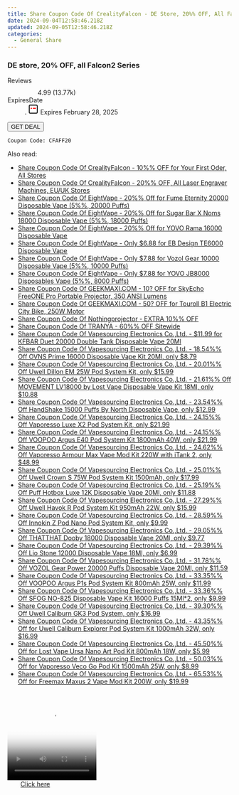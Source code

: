 ```yaml
---
title: Share Coupon Code Of CrealityFalcon - DE Store, 20%% OFF, All Falcon2 Series
date: 2024-09-04T12:58:46.218Z
updated: 2024-09-05T12:58:46.218Z
categories:
  - General Share
---
```



<main class="px-4 py-6 sm:p-6 md:px-8 md:py-10">
  <div class="mx-auto grid max-w-4xl grid-cols-1">
    <div class="relative col-start-1 row-start-1 flex flex-col-reverse rounded-lg bg-gradient-to-t from-black/75 via-black/0 p-3 sm:row-start-2 sm:bg-none sm:p-0 lg:row-start-1">
      <h3 class="mt-1 text-lg font-semibold text-white sm:text-slate-900 md:text-2xl dark:sm:text-white">DE store, 20% OFF, all Falcon2 Series</h3>
    </div>
        <dl class="row-start-2 mt-4 flex items-center text-xs font-medium sm:row-start-3 sm:mt-1 md:mt-2.5 lg:row-start-2">
      <dt class="sr-only">Reviews</dt>
      <dd class="flex items-center text-indigo-600 dark:text-indigo-400">
        <svg width="24" height="24" fill="none" aria-hidden="true" class="mr-1 stroke-current dark:stroke-indigo-500">
          <path d="m12 5 2 5h5l-4 4 2.103 5L12 16l-5.103 3L9 14l-4-4h5l2-5Z" stroke-width="2" stroke-linecap="round" stroke-linejoin="round" />
        </svg>
        <span>4.99 <span class="font-normal text-slate-400">(13.77k)</span></span>
      </dd>
      <dt class="sr-only">ExpiresDate</dt>
      <dd class="flex items-center">
        <svg width="2" height="2" aria-hidden="true" fill="currentColor" class="mx-3 text-slate-300">
          <circle cx="1" cy="1" r="1" />
        </svg>
        <svg width="24" height="24" viewBox="0 0 24 24" fill="none" stroke="currentColor" stroke-width="2">
          <rect x="3" y="3" width="18" height="18" rx="2" fill="#fff" />
          <path d="M6 10L18 10" stroke="red" stroke-width="2" fill="none" />
          <path d="M10 6L10 18" stroke="#fff" stroke-width="2" fill="none" />
        </svg>
        Expires February 28, 2025      </dd>
    </dl>
    <div class="col-start-1 row-start-3 mt-4 self-center sm:col-start-2 sm:row-span-2 sm:row-start-2 sm:mt-0 lg:col-start-1 lg:row-start-3 lg:row-end-4 lg:mt-6">
      <button type="button" onClick="javascript:window.open(decodeURIComponent('https%3A%2F%2Fwww.shareasale.com%2Fu.cfm%3Fd%3D1228571%26m%3D150021%26u%3D4338022'), '_blank');void(0);" class="rounded-lg bg-red-600 px-3 py-2 text-sm font-medium leading-6 text-white">
       GET DEAL
      </button>
    </div>
    <p class="col-start-1 mt-4 text-sm leading-6 sm:col-span-2 lg:col-span-1 lg:row-start-4 lg:mt-6 dark:text-slate-400"> 
</p>
    <p class="mt-4">
      <code class="bg-purple-900 p-4 text-sm font-bold text-white" onClick="javascript:window.open(decodeURIComponent('https%3A%2F%2Fwww.shareasale.com%2Fu.cfm%3Fd%3D1228571%26m%3D150021%26u%3D4338022'), '_blank');void(0);">Coupon Code: <span class="bg-green-500 p-2 rounded tracking-widest">CFAFF20</span></code>
    </p>
  </div>
</main>
<span class="atpl-alsoreadstyle">Also read:</span>
<div><ul>
<li><a href="https://coupons.techidaily.com/coupon-1112001-share-150021-sale/"><u>Share Coupon Code Of CrealityFalcon - 10%% OFF for Your First Oder, All Stores</u></a></li>
<li><a href="https://coupons.techidaily.com/coupon-1112553-share-150021-sale/"><u>Share Coupon Code Of CrealityFalcon - 20%% OFF, All Laser Engraver Machines, EU/UK Stores</u></a></li>
<li><a href="https://coupons.techidaily.com/coupon-1112238-share-59344-sale/"><u>Share Coupon Code Of EightVape - 20%% Off for Fume Eternity 20000 Disposable Vape (5%%, 20000 Puffs)</u></a></li>
<li><a href="https://coupons.techidaily.com/coupon-1112241-share-59344-sale/"><u>Share Coupon Code Of EightVape - 20%% Off for Sugar Bar X Noms 18000 Disposable Vape (5%%, 18000 Puffs)</u></a></li>
<li><a href="https://coupons.techidaily.com/coupon-1112235-share-59344-sale/"><u>Share Coupon Code Of EightVape - 20%% Off for YOVO Rama 16000 Disposable Vape</u></a></li>
<li><a href="https://coupons.techidaily.com/coupon-1112221-share-59344-sale/"><u>Share Coupon Code Of EightVape - Only $6.88 for EB Design TE6000 Disposable Vape</u></a></li>
<li><a href="https://coupons.techidaily.com/coupon-1080805-share-59344-sale/"><u>Share Coupon Code Of EightVape - Only $7.88  for Vozol Gear 10000 Disposable Vape (5%%, 10000 Puffs)</u></a></li>
<li><a href="https://coupons.techidaily.com/coupon-1084489-share-59344-sale/"><u>Share Coupon Code Of EightVape - Only $7.88 for YOVO JB8000 Disposables Vape (5%%, 8000 Puffs)</u></a></li>
<li><a href="https://coupons.techidaily.com/coupon-1112811-share-77450-sale/"><u>Share Coupon Code Of GEEKMAXI.COM - 10? OFF for SkyEcho FreeONE Pro Portable Projector, 350 ANSI Lumens</u></a></li>
<li><a href="https://coupons.techidaily.com/coupon-1112328-share-77450-sale/"><u>Share Coupon Code Of GEEKMAXI.COM - 50? OFF for Touroll B1 Electric City Bike, 250W Motor</u></a></li>
<li><a href="https://coupons.techidaily.com/coupon-1112261-share-152651-sale/"><u>Share Coupon Code Of Nothingprojector - EXTRA 10%% OFF</u></a></li>
<li><a href="https://coupons.techidaily.com/coupon-1110245-share-93338-sale/"><u>Share Coupon Code Of TRANYA - 60%% OFF Sitewide</u></a></li>
<li><a href="https://coupons.techidaily.com/coupon-1110967-share-90958-sale/"><u>Share Coupon Code Of Vapesourcing Electronics Co.,Ltd. - $11.99 for KFBAR Duet 20000 Double Tank Disposable Vape 20Ml</u></a></li>
<li><a href="https://coupons.techidaily.com/coupon-1110989-share-90958-sale/"><u>Share Coupon Code Of Vapesourcing Electronics Co.,Ltd. - 18.54%% Off OVNS Prime 16000 Disposable Vape Kit 20Ml, only $8.79</u></a></li>
<li><a href="https://coupons.techidaily.com/coupon-1097874-share-90958-sale/"><u>Share Coupon Code Of Vapesourcing Electronics Co.,Ltd. - 20.01%% Off Uwell Dillon EM 25W Pod System Kit, only $15.99</u></a></li>
<li><a href="https://coupons.techidaily.com/coupon-1110614-share-90958-sale/"><u>Share Coupon Code Of Vapesourcing Electronics Co.,Ltd. - 21.61%% Off MOVEMENT LV18000 by Lost Vape Disposable Vape Kit 18Ml, only $10.88</u></a></li>
<li><a href="https://coupons.techidaily.com/coupon-1112219-share-90958-sale/"><u>Share Coupon Code Of Vapesourcing Electronics Co.,Ltd. - 23.54%% Off HandShake 15000 Puffs By North Disposable Vape, only $12.99</u></a></li>
<li><a href="https://coupons.techidaily.com/coupon-1110998-share-90958-sale/"><u>Share Coupon Code Of Vapesourcing Electronics Co.,Ltd. - 24.15%% Off Vaporesso Luxe X2 Pod System Kit, only $21.99</u></a></li>
<li><a href="https://coupons.techidaily.com/coupon-1110437-share-90958-sale/"><u>Share Coupon Code Of Vapesourcing Electronics Co.,Ltd. - 24.15%% Off VOOPOO Argus E40 Pod System Kit 1800mAh 40W, only $21.99</u></a></li>
<li><a href="https://coupons.techidaily.com/coupon-1058126-share-90958-sale/"><u>Share Coupon Code Of Vapesourcing Electronics Co.,Ltd. - 24.62%% Off Vaporesso Armour Max Vape Mod Kit 220W with iTank 2, only $48.99</u></a></li>
<li><a href="https://coupons.techidaily.com/coupon-1110993-share-90958-sale/"><u>Share Coupon Code Of Vapesourcing Electronics Co.,Ltd. - 25.01%% Off Uwell Crown S 75W Pod System Kit 1500mAh, only $17.99</u></a></li>
<li><a href="https://coupons.techidaily.com/coupon-1095806-share-90958-sale/"><u>Share Coupon Code Of Vapesourcing Electronics Co.,Ltd. - 25.19%% Off Puff Hotbox Luxe 12K Disposable Vape 20Ml, only $11.88</u></a></li>
<li><a href="https://coupons.techidaily.com/coupon-1111987-share-90958-sale/"><u>Share Coupon Code Of Vapesourcing Electronics Co.,Ltd. - 27.29%% Off Uwell Havok R Pod System Kit 950mAh 22W, only $15.99</u></a></li>
<li><a href="https://coupons.techidaily.com/coupon-1112750-share-90958-sale/"><u>Share Coupon Code Of Vapesourcing Electronics Co.,Ltd. - 28.59%% Off Innokin Z Pod Nano Pod System Kit, only $9.99</u></a></li>
<li><a href="https://coupons.techidaily.com/coupon-1112223-share-90958-sale/"><u>Share Coupon Code Of Vapesourcing Electronics Co.,Ltd. - 29.05%% Off THATTHAT Dooby 18000 Disposable Vape 20Ml, only $9.77</u></a></li>
<li><a href="https://coupons.techidaily.com/coupon-1089820-share-90958-sale/"><u>Share Coupon Code Of Vapesourcing Electronics Co.,Ltd. - 29.39%% Off Lio Stone 12000 Disposable Vape 18Ml, only $6.99</u></a></li>
<li><a href="https://coupons.techidaily.com/coupon-1102161-share-90958-sale/"><u>Share Coupon Code Of Vapesourcing Electronics Co.,Ltd. - 31.78%% Off VOZOL Gear Power 20000 Puffs Disposable Vape 20Ml, only $11.59</u></a></li>
<li><a href="https://coupons.techidaily.com/coupon-1063871-share-90958-sale/"><u>Share Coupon Code Of Vapesourcing Electronics Co.,Ltd. - 33.35%% Off VOOPOO Argus P1s Pod System Kit 800mAh 25W, only $11.99</u></a></li>
<li><a href="https://coupons.techidaily.com/coupon-1059543-share-90958-sale/"><u>Share Coupon Code Of Vapesourcing Electronics Co.,Ltd. - 33.36%% Off SFOG NO-825 Disposable Vape Kit 16000 Puffs 15Ml*2, only $9.99</u></a></li>
<li><a href="https://coupons.techidaily.com/coupon-1070493-share-90958-sale/"><u>Share Coupon Code Of Vapesourcing Electronics Co.,Ltd. - 39.30%% Off Uwell Caliburn GK3 Pod System, only $16.99</u></a></li>
<li><a href="https://coupons.techidaily.com/coupon-1062743-share-90958-sale/"><u>Share Coupon Code Of Vapesourcing Electronics Co.,Ltd. - 43.35%% Off for Uwell Caliburn Explorer Pod System Kit 1000mAh 32W, only $16.99</u></a></li>
<li><a href="https://coupons.techidaily.com/coupon-980596-share-90958-sale/"><u>Share Coupon Code Of Vapesourcing Electronics Co.,Ltd. - 45.50%% Off for Lost Vape Ursa Nano Art Pod Kit 800mAh 18W, only $5.99</u></a></li>
<li><a href="https://coupons.techidaily.com/coupon-1039939-share-90958-sale/"><u>Share Coupon Code Of Vapesourcing Electronics Co.,Ltd. - 50.03%% Off for Vaporesso Veco Go Pod Kit 1500mAh 25W, only $8.99</u></a></li>
<li><a href="https://coupons.techidaily.com/coupon-979342-share-90958-sale/"><u>Share Coupon Code Of Vapesourcing Electronics Co.,Ltd. - 65.53%% Off for Freemax Maxus 2 Vape Mod Kit 200W, only $19.99</u></a></li>
</ul></div>

<ins class="adsbygoogle"
      style="display:block"
      data-ad-client="ca-pub-7571918770474297"
      data-ad-slot="8358498916"
      data-ad-format="auto"
      data-full-width-responsive="true"></ins>
<!-- affiliate ads begin -->
<span id="1328683">
					<video width="200" height="200" style="cursor:pointer"
           poster="//a.impactradius-go.com/display-clicktoplayimage/1328683.png"
           onclick="if(!this.playClicked){this.play();this.setAttribute('controls',true);this.playClicked=true;}">
	   <source src="//a.impactradius-go.com/display-ad/15852-1328683">
	   <img src="//a.impactradius-go.com/display-clicktoplayimage/1328683.png" style="border: none; height: 100%; width: 100%; object-fit: contain">
	</video>
	<div style="width:125px;text-align:center"><a href="javascript:window.open(decodeURIComponent('https%3A%2F%2Fthefitville.pxf.io%2Fc%2F5597632%2F1328683%2F15852'), '_blank');void(0);">Click here</a></div>
</span>
<img height="0" width="0" src="https://imp.pxf.io/i/5597632/1328683/15852" style="position:absolute;visibility:hidden;" border="0" />
<!-- affiliate ads end -->